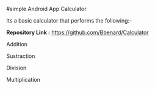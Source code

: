 #simple Android App Calculator

Its a basic calculator that performs the following:-

**Repository Link :** https://github.com/Bbenard/Calculator

Addition

Sustraction

Division
 
 Multiplication

 



